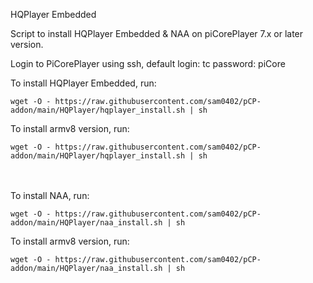 HQPlayer Embedded

Script to install HQPlayer Embedded & NAA on piCorePlayer 7.x or later version.

Login to PiCorePlayer using ssh, default login: tc password: piCore

To install HQPlayer Embedded, run:

`wget -O - https://raw.githubusercontent.com/sam0402/pCP-addon/main/HQPlayer/hqplayer_install.sh | sh`

To install armv8 version, run:

`wget -O - https://raw.githubusercontent.com/sam0402/pCP-addon/main/HQPlayer/hqplayer_install.sh | sh`

　

To install NAA, run:

`wget -O - https://raw.githubusercontent.com/sam0402/pCP-addon/main/HQPlayer/naa_install.sh | sh`

To install armv8 version, run:

`wget -O - https://raw.githubusercontent.com/sam0402/pCP-addon/main/HQPlayer/naa_install.sh | sh`
